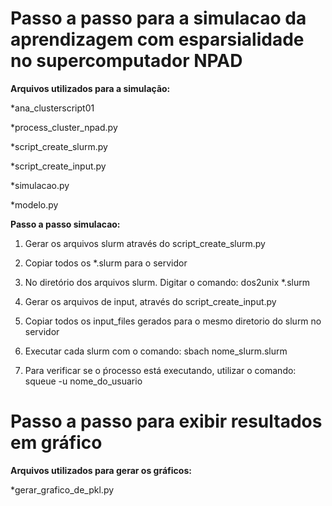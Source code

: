 <h1>Passo a passo para a simulacao da aprendizagem com esparsialidade no supercomputador NPAD </h1>

<b>Arquivos utilizados para a simulação:</b>

*ana_clusterscript01

*process_cluster_npad.py

*script_create_slurm.py 

*script_create_input.py

*simulacao.py

*modelo.py

<b>Passo a passo simulacao:</b>
1) Gerar os arquivos slurm através do script_create_slurm.py 

2) Copiar todos os *.slurm para o servidor

3) No diretório dos arquivos slurm. Digitar o comando: dos2unix *.slurm

4) Gerar os arquivos de input, através do script_create_input.py 

5) Copiar todos os input_files gerados para o mesmo diretorio do slurm no servidor

6) Executar cada slurm com o comando: sbach nome_slurm.slurm

7) Para verificar se o ṕrocesso está executando, utilizar o comando: squeue -u nome_do_usuario



<h1>Passo a passo para exibir resultados em gráfico</h1>
<b>Arquivos utilizados para gerar os gráficos:</b>

*gerar_grafico_de_pkl.py

